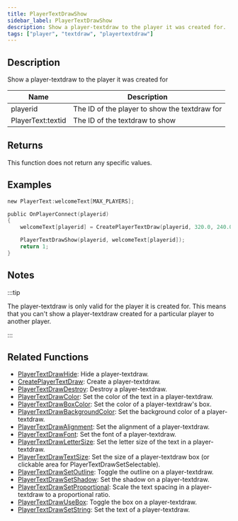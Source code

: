 ```yaml
---
title: PlayerTextDrawShow
sidebar_label: PlayerTextDrawShow
description: Show a player-textdraw to the player it was created for.
tags: ["player", "textdraw", "playertextdraw"]
---
```


## Description

Show a player-textdraw to the player it was created for

| Name              | Description                                   |
| ----------------- | --------------------------------------------- |
| playerid          | The ID of the player to show the textdraw for |
| PlayerText:textid | The ID of the textdraw to show                |

## Returns

This function does not return any specific values.

## Examples

```c
new PlayerText:welcomeText[MAX_PLAYERS];

public OnPlayerConnect(playerid)
{
    welcomeText[playerid] = CreatePlayerTextDraw(playerid, 320.0, 240.0, "Welcome to my OPEN.MP server");

    PlayerTextDrawShow(playerid, welcomeText[playerid]);
    return 1;
}
```

## Notes

:::tip

The player-textdraw is only valid for the player it is created for. This means that you can't show a player-textdraw created for a particular player to another player.

:::

## Related Functions

- [PlayerTextDrawHide](PlayerTextDrawHide): Hide a player-textdraw.
- [CreatePlayerTextDraw](CreatePlayerTextDraw): Create a player-textdraw.
- [PlayerTextDrawDestroy](PlayerTextDrawDestroy): Destroy a player-textdraw.
- [PlayerTextDrawColor](PlayerTextDrawColor): Set the color of the text in a player-textdraw.
- [PlayerTextDrawBoxColor](PlayerTextDrawBoxColor): Set the color of a player-textdraw's box.
- [PlayerTextDrawBackgroundColor](PlayerTextDrawBackgroundColor): Set the background color of a player-textdraw.
- [PlayerTextDrawAlignment](PlayerTextDrawAlignment): Set the alignment of a player-textdraw.
- [PlayerTextDrawFont](PlayerTextDrawFont): Set the font of a player-textdraw.
- [PlayerTextDrawLetterSize](PlayerTextDrawLetterSize): Set the letter size of the text in a player-textdraw.
- [PlayerTextDrawTextSize](PlayerTextDrawTextSize): Set the size of a player-textdraw box (or clickable area for PlayerTextDrawSetSelectable).
- [PlayerTextDrawSetOutline](PlayerTextDrawSetOutline): Toggle the outline on a player-textdraw.
- [PlayerTextDrawSetShadow](PlayerTextDrawSetShadow): Set the shadow on a player-textdraw.
- [PlayerTextDrawSetProportional](PlayerTextDrawSetProportional): Scale the text spacing in a player-textdraw to a proportional ratio.
- [PlayerTextDrawUseBox](PlayerTextDrawUseBox): Toggle the box on a player-textdraw.
- [PlayerTextDrawSetString](PlayerTextDrawSetString): Set the text of a player-textdraw.
